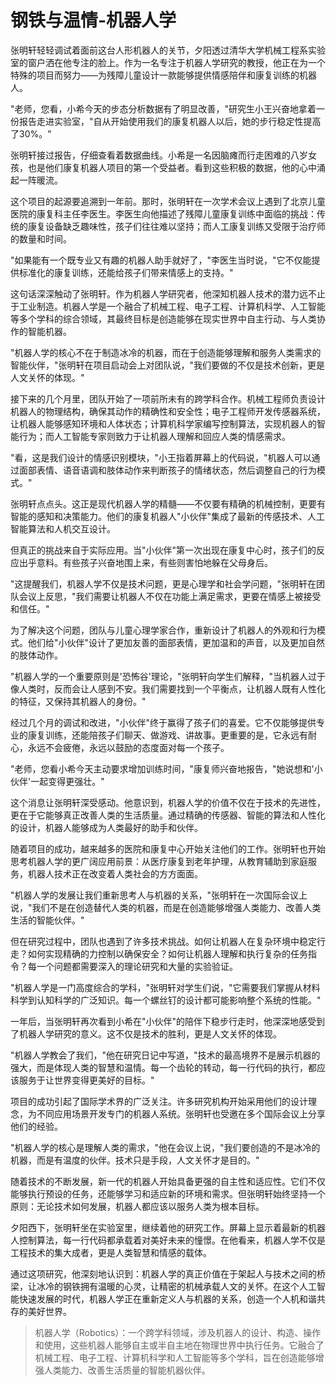 # 钢铁与温情-机器人学

张明轩轻轻调试着面前这台人形机器人的关节，夕阳透过清华大学机械工程系实验室的窗户洒在他专注的脸上。作为一名专注于机器人学研究的教授，他正在为一个特殊的项目而努力——为残障儿童设计一款能够提供情感陪伴和康复训练的机器人。

"老师，您看，小希今天的步态分析数据有了明显改善，"研究生小王兴奋地拿着一份报告走进实验室，"自从开始使用我们的康复机器人以后，她的步行稳定性提高了30%。"

张明轩接过报告，仔细查看着数据曲线。小希是一名因脑瘫而行走困难的八岁女孩，也是他们康复机器人项目的第一个受益者。看到这些积极的数据，他的心中涌起一阵暖流。

这个项目的起源要追溯到一年前。那时，张明轩在一次学术会议上遇到了北京儿童医院的康复科主任李医生。李医生向他描述了残障儿童康复训练中面临的挑战：传统的康复设备缺乏趣味性，孩子们往往难以坚持；而人工康复训练又受限于治疗师的数量和时间。

"如果能有一个既专业又有趣的机器人助手就好了，"李医生当时说，"它不仅能提供标准化的康复训练，还能给孩子们带来情感上的支持。"

这句话深深触动了张明轩。作为机器人学研究者，他深知机器人技术的潜力远不止于工业制造。机器人学是一个融合了机械工程、电子工程、计算机科学、人工智能等多个学科的综合领域，其最终目标是创造能够在现实世界中自主行动、与人类协作的智能机器。

"机器人学的核心不在于制造冰冷的机器，而在于创造能够理解和服务人类需求的智能伙伴，"张明轩在项目启动会上对团队说，"我们要做的不仅是技术创新，更是人文关怀的体现。"

接下来的几个月里，团队开始了一项前所未有的跨学科合作。机械工程师负责设计机器人的物理结构，确保其动作的精确性和安全性；电子工程师开发传感器系统，让机器人能够感知环境和人体状态；计算机科学家编写控制算法，实现机器人的智能行为；而人工智能专家则致力于让机器人理解和回应人类的情感需求。

"看，这是我们设计的情感识别模块，"小王指着屏幕上的代码说，"机器人可以通过面部表情、语音语调和肢体动作来判断孩子的情绪状态，然后调整自己的行为模式。"

张明轩点点头。这正是现代机器人学的精髓——不仅要有精确的机械控制，更要有智能的感知和决策能力。他们的康复机器人"小伙伴"集成了最新的传感技术、人工智能算法和人机交互设计。

但真正的挑战来自于实际应用。当"小伙伴"第一次出现在康复中心时，孩子们的反应出乎意料。有些孩子兴奋地围上来，有些则害怕地躲在父母身后。

"这提醒我们，机器人学不仅是技术问题，更是心理学和社会学问题，"张明轩在团队会议上反思，"我们需要让机器人不仅在功能上满足需求，更要在情感上被接受和信任。"

为了解决这个问题，团队与儿童心理学家合作，重新设计了机器人的外观和行为模式。他们给"小伙伴"设计了更加友善的面部表情，更加温和的声音，以及更加自然的肢体动作。

"机器人学的一个重要原则是'恐怖谷'理论，"张明轩向学生们解释，"当机器人过于像人类时，反而会让人感到不安。我们需要找到一个平衡点，让机器人既有人性化的特征，又保持其机器人的身份。"

经过几个月的调试和改进，"小伙伴"终于赢得了孩子们的喜爱。它不仅能够提供专业的康复训练，还能陪孩子们聊天、做游戏、讲故事。更重要的是，它永远有耐心，永远不会疲倦，永远以鼓励的态度面对每一个孩子。

"老师，您看小希今天主动要求增加训练时间，"康复师兴奋地报告，"她说想和'小伙伴'一起变得更强壮。"

这个消息让张明轩深受感动。他意识到，机器人学的价值不仅在于技术的先进性，更在于它能够真正改善人类的生活质量。通过精确的传感器、智能的算法和人性化的设计，机器人能够成为人类最好的助手和伙伴。

随着项目的成功，越来越多的医院和康复中心开始关注他们的工作。张明轩也开始思考机器人学的更广阔应用前景：从医疗康复到老年护理，从教育辅助到家庭服务，机器人技术正在改变着人类社会的方方面面。

"机器人学的发展让我们重新思考人与机器的关系，"张明轩在一次国际会议上说，"我们不是在创造替代人类的机器，而是在创造能够增强人类能力、改善人类生活的智能伙伴。"

但在研究过程中，团队也遇到了许多技术挑战。如何让机器人在复杂环境中稳定行走？如何实现精确的力控制以确保安全？如何让机器人理解和执行复杂的任务指令？每一个问题都需要深入的理论研究和大量的实验验证。

"机器人学是一门高度综合的学科，"张明轩对学生们说，"它需要我们掌握从材料科学到认知科学的广泛知识。每一个螺丝钉的设计都可能影响整个系统的性能。"

一年后，当张明轩再次看到小希在"小伙伴"的陪伴下稳步行走时，他深深地感受到了机器人学研究的意义。这不仅是技术的胜利，更是人文关怀的体现。

"机器人学教会了我们，"他在研究日记中写道，"技术的最高境界不是展示机器的强大，而是体现人类的智慧和温情。每一个齿轮的转动，每一行代码的执行，都应该服务于让世界变得更美好的目标。"

项目的成功引起了国际学术界的广泛关注。许多研究机构开始采用他们的设计理念，为不同应用场景开发专门的机器人系统。张明轩也受邀在多个国际会议上分享他们的经验。

"机器人学的核心是理解人类的需求，"他在会议上说，"我们要创造的不是冰冷的机器，而是有温度的伙伴。技术只是手段，人文关怀才是目的。"

随着技术的不断发展，新一代的机器人开始具备更强的自主性和适应性。它们不仅能够执行预设的任务，还能够学习和适应新的环境和需求。但张明轩始终坚持一个原则：无论技术如何发展，机器人都应该以服务人类为根本目标。

夕阳西下，张明轩坐在实验室里，继续着他的研究工作。屏幕上显示着最新的机器人控制算法，每一行代码都承载着对美好未来的憧憬。在他看来，机器人学不仅是工程技术的集大成者，更是人类智慧和情感的载体。

通过这项研究，他深刻地认识到：机器人学的真正价值在于架起人与技术之间的桥梁，让冰冷的钢铁拥有温暖的心灵，让精密的机械承载人文的关怀。在这个人工智能快速发展的时代，机器人学正在重新定义人与机器的关系，创造一个人机和谐共存的美好世界。

> 机器人学（Robotics）：一个跨学科领域，涉及机器人的设计、构造、操作和使用，这些机器人能够自主或半自主地在物理世界中执行任务。它融合了机械工程、电子工程、计算机科学和人工智能等多个学科，旨在创造能够增强人类能力、改善生活质量的智能机器伙伴。 
